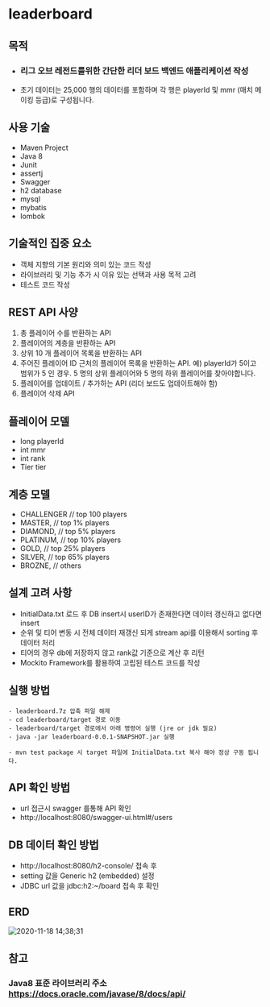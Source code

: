 # leaderboard
목적
---
- ### 리그 오브 레전드를위한 간단한 리더 보드 백엔드 애플리케이션 작성
- 초기 데이터는 25,000 행의 데이터를 포함하며 각 행은 playerId 및 mmr (매치 메이킹 등급)로 구성됩니다.

사용 기술
---
- Maven Project
- Java 8
- Junit
- assertj
- Swagger
- h2 database
- mysql
- mybatis
- lombok

기술적인 집중 요소
---
- 객체 지향의 기본 원리와 의미 있는 코드 작성
- 라이브러리 및 기능 추가 시 이유 있는 선택과 사용 목적 고려
- 테스트 코드 작성

REST API 사양
---
1. 총 플레이어 수를 반환하는 API
2. 플레이어의 계층을 반환하는 API
3. 상위 10 개 플레이어 목록을 반환하는 API
4. 주어진 플레이어 ID 근처의 플레이어 목록을 반환하는 API. 
예) playerId가 5이고 범위가 5 인 경우. 5 명의 상위 플레이어와 5 명의 하위 플레이어를 찾아야합니다.
5. 플레이어를 업데이트 / 추가하는 API (리더 보드도 업데이트해야 함)
6. 플레이어 삭제 API

플레이어 모델
---
- long playerId
- int mmr
- int rank
- Tier tier

계층 모델
---
- CHALLENGER // top 100 players
- MASTER, // top 1% players
- DIAMOND, // top 5% players
- PLATINUM, // top 10% players
- GOLD, // top 25% players
- SILVER, // top 65% players
- BROZNE, // others

설계 고려 사항
---
- InitialData.txt 로드 후 DB insert시 userID가 존재한다면 데이터 갱신하고 없다면 insert
- 순위 및 티어 변동 시 전체 데이터 재갱신 되게 stream api를 이용해서 sorting 후 데이터 처리
- 티어의 경우 db에 저장하지 않고 rank값 기준으로 계산 후 리턴
- Mockito Framework를 활용하여 고립된 테스트 코드를 작성

실행 방법
---
```
- leaderboard.7z 압축 파일 해제
- cd leaderboard/target 경로 이동 
- leaderboard/target 경로에서 아래 명령어 실행 (jre or jdk 필요)
- java -jar leaderboard-0.0.1-SNAPSHOT.jar 실행

- mvn test package 시 target 파일에 InitialData.txt 복사 해야 정상 구동 됩니다.
```

API 확인 방법
---
- url 접근시 swagger 를통해 API 확인
- http://localhost:8080/swagger-ui.html#/users 

DB 데이터 확인 방법
---
- http://localhost:8080/h2-console/ 접속 후
- setting 값을 Generic h2 (embedded) 설정
- JDBC url 값을 jdbc:h2:~/board 접속 후 확인

ERD
---
![2020-11-18 14;38;31](https://user-images.githubusercontent.com/61732452/99489769-ccf9c700-29ab-11eb-9d34-f4be97fc436e.PNG)

참고
---
### **Java8 표준 라이브러리 주소** <br/> https://docs.oracle.com/javase/8/docs/api/